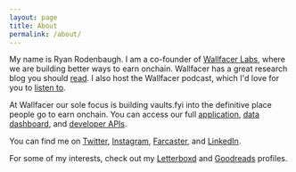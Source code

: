 ```yaml
---
layout: page
title: About
permalink: /about/
---
```


My name is Ryan Rodenbaugh. I am a co-founder of [Wallfacer Labs](https://wallfacer.io/), where we are building better ways to earn onchain. Wallfacer has a great research blog you should [read](https://wallfacerlabs.substack.com/). I also host the Wallfacer podcast, which I'd love for you to [listen to](https://www.wallfacer.io/podcast). 

At Wallfacer our sole focus is building vaults.fyi into the definitive place people go to earn onchain. You can access our full [application](https://app.vaults.fyi/), [data dashboard](https://www.vaults.fyi/), and [developer APIs](https://docs.vaults.fyi/api/vaults.fyi-api/insights-api). 

You can find me on [Twitter](https://twitter.com/RyanRodenbaugh/), [Instagram](https://www.instagram.com/ryanrodenbaugh/), [Farcaster](https://warpcast.com/ryanrodenbaugh), and [LinkedIn](https://www.linkedin.com/in/ryanrodenbaugh/). 

For some of my interests, check out my [Letterboxd](https://letterboxd.com/RyanRodenbaugh/) and [Goodreads](https://www.goodreads.com/user/show/52144156-ryan-rodenbaugh) profiles. 
